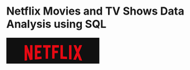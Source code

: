 # Netflix Movies and TV Shows Data Analysis using SQL 
![Netflix Logo ](https://github.com/devesh0009/netflix_sql_project1/blob/main/logo.png)
